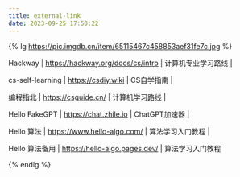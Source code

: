 ```yaml
---
title: external-link
date: 2023-09-25 17:50:22
---
```


{% lg https://pic.imgdb.cn/item/65115467c458853aef31fe7c.jpg %}

Hackway | https://hackway.org/docs/cs/intro | 计算机专业学习路线 | 

cs-self-learning | https://csdiy.wiki | CS自学指南 | 

编程指北 | https://csguide.cn/ | 计算机学习路线 | 

Hello FakeGPT | https://chat.zhile.io | ChatGPT加速器 | 

Hello 算法 | https://www.hello-algo.com/ | 算法学习入门教程 | 

Hello 算法备用 | https://hello-algo.pages.dev/ |  算法学习入门教程

{% endlg %}

